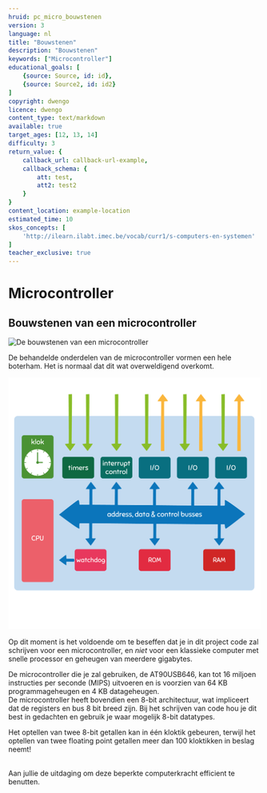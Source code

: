 ```yaml
---
hruid: pc_micro_bouwstenen
version: 3
language: nl
title: "Bouwstenen"
description: "Bouwstenen"
keywords: ["Microcontroller"]
educational_goals: [
    {source: Source, id: id}, 
    {source: Source2, id: id2}
]
copyright: dwengo
licence: dwengo
content_type: text/markdown
available: true
target_ages: [12, 13, 14]
difficulty: 3
return_value: {
    callback_url: callback-url-example,
    callback_schema: {
        att: test,
        att2: test2
    }
}
content_location: example-location
estimated_time: 10
skos_concepts: [
    'http://ilearn.ilabt.imec.be/vocab/curr1/s-computers-en-systemen'
]
teacher_exclusive: true
---
```

# Microcontroller

## Bouwstenen van een microcontroller
![](@youtube/https://www.youtube.com/embed/Tj78BgXAhMQ "De bouwstenen van een microcontroller")

De behandelde onderdelen van de microcontroller vormen een hele boterham. Het is normaal dat dit wat overweldigend overkomt.

![](embed/microcontroller.png "schematische microcontroller")

Op dit moment is het voldoende om te beseffen dat je in dit project code zal schrijven voor een microcontroller, en *niet* voor een klassieke computer met snelle processor en geheugen van meerdere gigabytes.

De microcontroller die je zal gebruiken, de AT90USB646, kan tot 16 miljoen instructies per seconde (MIPS) uitvoeren en is voorzien van 64 KB programmageheugen en 4 KB datageheugen.<br>
De microcontroller heeft bovendien een 8-bit architectuur, wat impliceert dat de registers en bus 8 bit breed zijn. Bij het schrijven van code hou je dit best in gedachten en gebruik je waar mogelijk 8-bit datatypes. 

<div class="alert alert-box alert-success">
Het optellen van twee 8-bit getallen kan in één kloktik gebeuren, terwijl het optellen van twee floating point getallen meer dan 100 kloktikken in beslag neemt! <br><br>

Aan jullie de uitdaging om deze beperkte computerkracht efficient te benutten.
</div>

